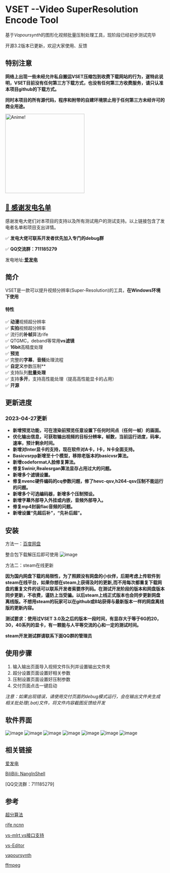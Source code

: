# VSET --Video SuperResolution Encode Tool
基于*Vapoursynth*的图形化视频批量压制处理工具，现阶段已经初步测试完毕

开源3.2版本已更新，欢迎大家使用、反馈

## 特别注意
**网络上出现一些未经允许私自搬运VSET压缩包到收费下载网站的行为，遂特此说明，VSET目前没有任何第三方下载方式，也没有任何第三方收费服务，请只认准本项目github的下载方式。**

**同时本项目的所有源代码，程序和附带的自建环境禁止用于任何第三方未经许可的商业用途。**

<img src="https://user-images.githubusercontent.com/72263191/212935212-516e32a0-5171-4dc0-907e-d5162af4ce2d.png" alt="Anime!" width="250"/>

## [💬 感谢发电名单](https://github.com/NangInShell/VSET/blob/main/Thanks.md)
感谢发电大佬们对本项目的支持以及所有测试用户的测试支持。以上链接包含了发电者名单和项目支出详情。

&#x2705; **发电大佬可联系开发者优先加入专门的debug群**

&#x2705; **QQ交流群：711185279**

发电地址:[**爱发电**](https://afdian.net/a/NangInShell)  

## 简介
VSET是一款可以提升视频分辨率(Super-Resolution)的工具，**在Windows环境下使用**

#### 特性  
&#x2705; **动漫**视频超分辨率  
&#x2705; **实拍**视频超分辨率  
&#x2705; 流行的**补帧**算法rife  
&#x2705; QTGMC，deband等常用**vs滤镜**  
&#x2705; **16bit**高精度处理   
&#x2705; **预览**  
&#x2705; 完整的**字幕**，**音频**处理流程  
&#x2705; **自定义**参数压制**   
&#x2705; 支持队列**批量处理**   
&#x2705; 支持**多开**，支持高性能处理（提高高性能显卡的占用）   
&#x2705; **开源**   

## 更新进度
### 2023-04-27更新

- **新增预览功能，可在渲染前预览任意设置下任何时间点（任何一帧）的画面。**
- **优化输出信息，可获取输出视频的目标分辨率，帧数，当前运行进度，码率，速率，预计剩余时间。**
- **新增对Inter显卡的支持，现在软件对A卡，I卡，N卡全面支持。**
- **Basicvsrpp新增至十个模型，移除老版本的basicvsr算法。**
- **新增codeformat人脸修复算法。**
- **修复Swinir,Realesrgan算法显存占用过大的问题。**
- **新增多个滤镜设置。**
- **修复nvenc硬件编码的cq参数问题，修了hevc-qsv,h264-qsv压制不能运行的问题。**
- **新增多个可选编码器，新增多个压制预设。**
- **新增字幕外部导入外挂或内嵌，音频外部导入。**
- **修复mp4封装flac音频的问题。**
- **新增设置“先超后补”，“先补后超”。**


## 安装
方法一：[百度网盘](https://pan.baidu.com/s/1oilF8cgjdiN6D_0ZQz1sLw?pwd=Nang)

整合包下载解压后即可使用
![image](https://user-images.githubusercontent.com/72263191/223602793-365fc17b-b3dd-4369-9eba-c5239f13e872.png)

方法二：steam在线更新

**因为国内网盘下载的局限性，为了照顾没有网盘的小伙伴，后期考虑上传软件到steam在线平台，如果你想在steam上获得及时的更新,而不用每次都重复下载网盘的重复文件的话可以联系开发者索要序列码。在测试开发阶段的版本和网盘版本同步更新，不收费，谨防上当受骗。以后steam上线正式版本也会同步更新网盘离线版。不想用steam的玩家可以在github或B站获得与最新版本一样的网盘离线版的更新内容。**

**测试要求：使用过VSET 3.0及之后的版本一段时间，有显存大于等于6G的20，30，40系列的显卡，有一颗能与人平等交流的心和一定的测试时间。**

**steam开发测试群请联系下面QQ群的管理员**

## 使用步骤   
1. 输入输出页面导入视频文件队列并设置输出文件夹   
2. 超分设置页面设置好相关参数   
3. 压制设置页面设置好压制参数   
4. 交付页面点击一键启动

*注意：如果出现错误，请使用交付页面的debug模式运行，会在输出文件夹生成相关批处理(.bat)文件，将文件内容截图反馈给开发*

## 软件界面

![image](https://user-images.githubusercontent.com/72263191/234762202-da7eb2e2-9fec-447e-9730-c71dbb453e7f.png)
![image](https://user-images.githubusercontent.com/72263191/234762228-ec8daaa3-6cc8-4942-985a-570dfec088a0.png)
![image](https://user-images.githubusercontent.com/72263191/234762234-c4162dd5-29d9-4fff-8bb0-ecce47ed8884.png)
![image](https://user-images.githubusercontent.com/72263191/234762242-234e47d0-01af-4722-8528-47841e22e3f4.png)
![image](https://user-images.githubusercontent.com/72263191/234762250-94963d6e-ce69-4513-ab4f-33aabeb26846.png)
![image](https://user-images.githubusercontent.com/72263191/234762266-854fd9f6-6d18-462f-8dd1-7baf8bea0daf.png)
![image](https://user-images.githubusercontent.com/72263191/234762275-cd32511c-9ab1-48d8-a4f8-41d69df1a443.png)

## 相关链接
[爱发电](https://afdian.net/a/NangInShell)  

[BiliBili: NangInShell](https://space.bilibili.com/335908558)   

[QQ交流群：711185279]

## 参考
[超分算法](https://github.com/HolyWu)

[rife ncnn](https://github.com/styler00dollar)

[vs-mlrt vs接口支持](https://github.com/AmusementClub/vs-mlrt)

[vs-Editor](https://github.com/YomikoR/VapourSynth-Editor)

[vapoursynth](https://github.com/vapoursynth/vapoursynth)

[ffmpeg](https://github.com/FFmpeg/FFmpeg)
